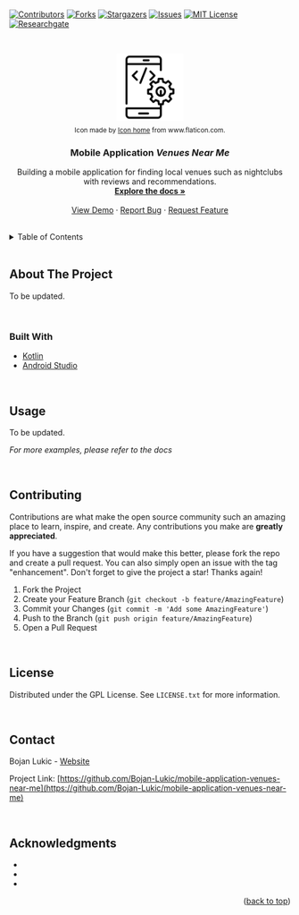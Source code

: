 <div id="top"></div>

<br />

<!-- PROJECT SHIELDS -->
<!--
*** I'm using markdown "reference style" links for readability.
*** Reference links are enclosed in brackets [ ] instead of parentheses ( ).
*** See the bottom of this document for the declaration of the reference variables
*** for contributors-url, forks-url, etc. This is an optional, concise syntax you may use.
*** https://www.markdownguide.org/basic-syntax/#reference-style-links
-->
[![Contributors][contributors-shield]][contributors-url]
[![Forks][forks-shield]][forks-url]
[![Stargazers][stars-shield]][stars-url]
[![Issues][issues-shield]][issues-url]
[![MIT License][license-shield]][license-url]
[![Researchgate][researchgate-shield]][researchgate-url]



<!-- PROJECT LOGO -->
<br />
<div align="center">
  <figure>
    <a href="https://github.com/Bojan-Lukic/mobile-application-venues-near-me">
      <img src="res/logo.png" alt="Logo" width="120" height="120">
    </a><br />
    <figcaption><sub>Icon made by <a href="https://www.flaticon.com/authors/freepik">Icon home</a> from www.flaticon.com.</sub></figcaption>
  </figure>

  <h3 align="center">Mobile Application <i>Venues Near Me</i></h3>

  <p align="center">
    Building a mobile application for finding local venues such as nightclubs with reviews and recommendations.
    <br />
    <a href="https://github.com/Bojan-Lukic/mobile-application-venues-near-me/doc"><strong>Explore the docs »</strong></a>
    <br />
    <br />
    <a href="https://github.com/Bojan-Lukic/mobile-application-venues-near-me/src">View Demo</a>
    ·
    <a href="https://github.com/Bojan-Lukic/mobile-application-venues-near-me/issues">Report Bug</a>
    ·
    <a href="https://github.com/Bojan-Lukic/mobile-application-venues-near-me/issues">Request Feature</a>
  </p>
</div>

<br />



<!-- TABLE OF CONTENTS -->
<details>
  <summary>Table of Contents</summary>
  <ol>
    <li>
      <a href="#about-the-project">About The Project</a>
      <ul>
        <li><a href="#built-with">Built With</a></li>
      </ul>
    </li>
    <!-- <li>
      <a href="#getting-started">Getting Started</a>
      <ul>
        <li><a href="#prerequisites">Prerequisites</a></li>
        <li><a href="#installation">Installation</a></li>
      </ul>
    </li> -->
    <li><a href="#usage">Usage</a></li>
    <!-- <li><a href="#roadmap">Roadmap</a></li> -->
    <li><a href="#contributing">Contributing</a></li>
    <li><a href="#license">License</a></li>
    <li><a href="#contact">Contact</a></li>
    <li><a href="#acknowledgments">Acknowledgments</a></li>
  </ol>
</details>

<br />



<!-- ABOUT THE PROJECT -->
## About The Project

To be updated.

<br />


### Built With

* [Kotlin](https://kotlinlang.org/)
* [Android Studio](https://developer.android.com/studio)

<br />


<!-- GETTING STARTED -->
<!--
## Getting Started

This is an example of how you may give instructions on setting up your project locally.
To get a local copy up and running follow these simple example steps.

### Prerequisites

This is an example of how to list things you need to use the software and how to install them.
* npm
  ```sh
  npm install npm@latest -g
  ```

### Installation

1. Get a free API Key at [https://example.com](https://example.com)
2. Clone the repo
   ```sh
   git clone https://github.com/github_username/repo_name.git
   ```
3. Install NPM packages
   ```sh
   npm install
   ```
4. Enter your API in `config.js`
   ```js
   const API_KEY = 'ENTER YOUR API';
   ```

<br />
-->



<!-- USAGE EXAMPLES -->
## Usage

To be updated.

_For more examples, please refer to the docs_

<br />



<!-- ROADMAP -->
<!--
## Roadmap

- [] Feature 1
- [] Feature 2
- [] Feature 3
    - [] Nested Feature

See the [open issues](https://github.com/github_username/repo_name/issues) for a full list of proposed features (and known issues).

<br />
-->



<!-- CONTRIBUTING -->
## Contributing

Contributions are what make the open source community such an amazing place to learn, inspire, and create. Any contributions you make are **greatly appreciated**.

If you have a suggestion that would make this better, please fork the repo and create a pull request. You can also simply open an issue with the tag "enhancement".
Don't forget to give the project a star! Thanks again!

1. Fork the Project
2. Create your Feature Branch (`git checkout -b feature/AmazingFeature`)
3. Commit your Changes (`git commit -m 'Add some AmazingFeature'`)
4. Push to the Branch (`git push origin feature/AmazingFeature`)
5. Open a Pull Request

<br />



<!-- LICENSE -->
## License

Distributed under the GPL License. See `LICENSE.txt` for more information.

<br />



<!-- CONTACT -->
## Contact

Bojan Lukic - [Website](https://www.bojanlukic.com/)

Project Link: [https://github.com/Bojan-Lukic/mobile-application-venues-near-me](https://github.com/Bojan-Lukic/mobile-application-venues-near-me)

<br />



<!-- ACKNOWLEDGMENTS -->
## Acknowledgments

* []()
* []()
* []()

<p align="right">(<a href="#top">back to top</a>)</p>



<!-- MARKDOWN LINKS & IMAGES -->
<!-- https://www.markdownguide.org/basic-syntax/#reference-style-links -->
[contributors-shield]: https://img.shields.io/github/contributors/Bojan-Lukic/mobile-application-venues-near-me.svg?style=for-the-badge
[contributors-url]: https://github.com/Bojan-Lukic/mobile-application-venues-near-me/graphs/contributors
[forks-shield]: https://img.shields.io/github/forks/Bojan-Lukic/mobile-application-venues-near-me.svg?style=for-the-badge
[forks-url]: https://github.com/Bojan-Lukic/mobile-application-venues-near-me/network/members
[stars-shield]: https://img.shields.io/github/stars/Bojan-Lukic/mobile-application-venues-near-me.svg?style=for-the-badge
[stars-url]: https://github.com/Bojan-Lukic/mobile-application-venues-near-me/stargazers
[issues-shield]: https://img.shields.io/github/issues/Bojan-Lukic/mobile-application-venues-near-me.svg?style=for-the-badge
[issues-url]: https://github.com/Bojan-Lukic/mobile-application-venues-near-me/issues
[license-shield]: https://img.shields.io/github/license/Bojan-Lukic/mobile-application-venues-near-me.svg?style=for-the-badge
[license-url]: https://github.com/Bojan-Lukic/mobile-application-venues-near-me/blob/master/LICENSE.txt
[researchgate-shield]: https://img.shields.io/badge/-ReearchGate-grey?style=for-the-badge&logo=researchgate
[researchgate-url]: https://www.researchgate.net/profile/Bojan_Lukic2
[product-screenshot]: images/screenshot.png
